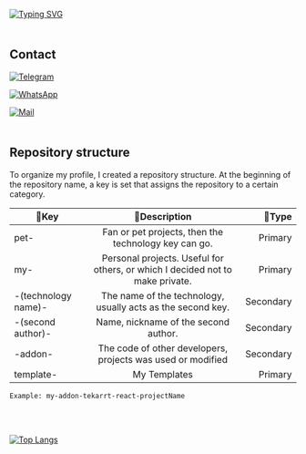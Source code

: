 [![Typing SVG](https://readme-typing-svg.herokuapp.com?color=%FF337A&size=28&center=true&vCenter=true&width=600&lines=Hi%2C+I'm+developer+from+Russia)](https://git.io/typing-svg)

<div style="background:white;height:1px;border-radius:10px;margin:20px;"></div>

## **Contact**

[![Telegram](https://img.shields.io/badge/Telegram-2CA5E0?style=for-the-badge&logo=telegram&logoColor=white)](https://t.me/tekarrt)

[![WhatsApp](https://img.shields.io/badge/WhatsApp-25D366?style=for-the-badge&logo=whatsapp&logoColor=white)](https://wa.me/79785431807)

[![Mail](https://img.shields.io/badge/Gmail-D14836?style=for-the-badge&logo=gmail&logoColor=white)](mailto:nikitagrega@yandex.ru)

<div style="background:white;height:1px;border-radius:10px;margin:20px;"></div>

## **Repository structure**

To organize my profile, I created a repository structure. At the beginning of the repository name, a key is set that assigns the repository to a certain category.

| 🔑Key | 📃Description |💜Type |
|----------------|:---------:|----------------:|
| pet- | Fan or pet projects, then the technology key can go. |Primary|
| my- | Personal projects. Useful for others, or which I decided not to make private.|Primary|
| -(technology name)- |The name of the technology, usually acts as the second key. |Secondary|
| -(second author)- |Name, nickname of the second author.|Secondary|
| -addon- |The code of other developers, projects was used or modified|Secondary|
| template- |My Templates|Primary|

`Example: my-addon-tekarrt-react-projectName`

<div style="background:white;height:1px;border-radius:10px;margin:30px;"></div>

[![Top Langs](https://github-readme-stats.vercel.app/api/top-langs/?username=tekarrt&layout=compact)](https://github.com/anuraghazra/github-readme-stats)
